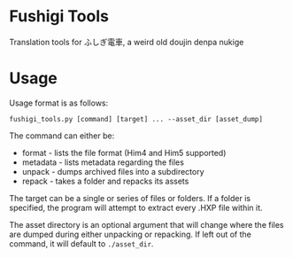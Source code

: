 # Fushigi Tools

Translation tools for ふしぎ電車, a weird old doujin denpa nukige

# Usage

Usage format is as follows:

```
fushigi_tools.py [command] [target] ... --asset_dir [asset_dump]
```

The command can either be:

* format - lists the file format (Him4 and Him5 supported)
* metadata - lists metadata regarding the files
* unpack - dumps archived files into a subdirectory
* repack - takes a folder and repacks its assets

The target can be a single or series of files or folders. If a folder is specified, the program will attempt to extract every .HXP file within it.

The asset directory is an optional argument that will change where the files are dumped during either unpacking or repacking. If left out of the command, it will default to `./asset_dir`.
